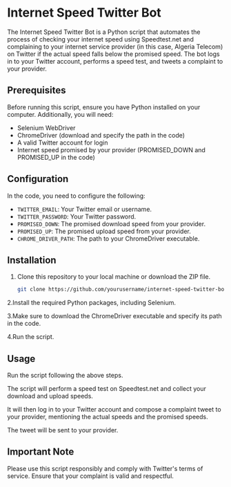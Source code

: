 # Internet Speed Twitter Bot

The Internet Speed Twitter Bot is a Python script that automates the process of checking your internet speed using Speedtest.net and complaining to your internet service provider (in this case, Algeria Telecom) on Twitter if the actual speed falls below the promised speed. The bot logs in to your Twitter account, performs a speed test, and tweets a complaint to your provider.

## Prerequisites

Before running this script, ensure you have Python installed on your computer. Additionally, you will need:

- Selenium WebDriver
- ChromeDriver (download and specify the path in the code)
- A valid Twitter account for login
- Internet speed promised by your provider (PROMISED_DOWN and PROMISED_UP in the code)

## Configuration

In the code, you need to configure the following:

- `TWITTER_EMAIL`: Your Twitter email or username.
- `TWITTER_PASSWORD`: Your Twitter password.
- `PROMISED_DOWN`: The promised download speed from your provider.
- `PROMISED_UP`: The promised upload speed from your provider.
- `CHROME_DRIVER_PATH`: The path to your ChromeDriver executable.

## Installation

1. Clone this repository to your local machine or download the ZIP file.

   ```bash
   git clone https://github.com/yourusername/internet-speed-twitter-bot.git

2.Install the required Python packages, including Selenium.

3.Make sure to download the ChromeDriver executable and specify its path in the code.

4.Run the script.

## Usage
Run the script following the above steps.

The script will perform a speed test on Speedtest.net and collect your download and upload speeds.

It will then log in to your Twitter account and compose a complaint tweet to your provider, mentioning the actual speeds and the promised speeds.

The tweet will be sent to your provider.

## Important Note
Please use this script responsibly and comply with Twitter's terms of service. Ensure that your complaint is valid and respectful.
